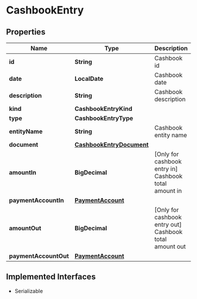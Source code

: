 

# CashbookEntry


## Properties

| Name | Type | Description | Notes |
|------------ | ------------- | ------------- | -------------|
|**id** | **String** | Cashbook id |  [optional] |
|**date** | **LocalDate** | Cashbook date |  [optional] |
|**description** | **String** | Cashbook description |  [optional] |
|**kind** | **CashbookEntryKind** |  |  [optional] |
|**type** | **CashbookEntryType** |  |  [optional] |
|**entityName** | **String** | Cashbook entity name |  [optional] |
|**document** | [**CashbookEntryDocument**](CashbookEntryDocument.md) |  |  [optional] |
|**amountIn** | **BigDecimal** | [Only for cashbook entry in] Cashbook total amount in |  [optional] |
|**paymentAccountIn** | [**PaymentAccount**](PaymentAccount.md) |  |  [optional] |
|**amountOut** | **BigDecimal** | [Only for cashbook entry out] Cashbook total amount out |  [optional] |
|**paymentAccountOut** | [**PaymentAccount**](PaymentAccount.md) |  |  [optional] |


## Implemented Interfaces

* Serializable


